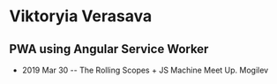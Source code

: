 # Viktoryia Verasava

## PWA using Angular Service Worker
- 2019 Mar 30 -- The Rolling Scopes + JS Machine Meet Up. Mogilev    
